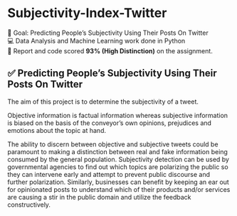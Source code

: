 # Subjectivity-Index-Twitter
🎯 Goal: Predicting People’s Subjectivity Using Their Posts On Twitter  
💻 Data Analysis and Machine Learning work done in Python  
📄 Report and code scored **93% (High Distinction)** on the assignment.

## ✅ Predicting People’s Subjectivity Using Their Posts On Twitter

The aim of this project is to determine the subjectivity of a tweet.  

Objective information is factual information whereas subjective information is biased on the basis of the conveyor’s own opinions, prejudices and emotions about the topic at hand.

The ability to discern between objective and subjective tweets could be paramount to making a distinction between real and fake information being consumed by the general population. Subjectivity detection can be used by governmental agencies to find out which topics are polarizing the public so they can intervene early and attempt to prevent public discourse and further polarization. Similarly, businesses can benefit by keeping an ear out for opinionated posts to understand which of their products and/or services are causing a stir in the public domain and utilize the feedback constructively.
